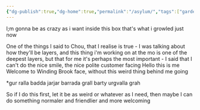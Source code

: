```yaml
---
{"dg-publish":true,"dg-home":true,"permalink":"/asylum/","tags":["gardenEntry"],"dgPassFrontmatter":true,"created":"2023-07-22T12:02:36.310+02:00","updated":"2023-07-24T10:07:40.675+02:00"}
---
```



I;m gonna be as crazy as i want inside this box
that's what i growled just now

One of the things I said to Chou, that I realise is true - I was talking about how they'll be layers, and this thing i'm working on at the mo is one of the deepest layers, but that for me it's perhaps the most important - I said that I can't do the nice smile, the nice polite customer facing Hello this is me Welcome to Winding Brook face, without this weird thing behind me going

*gur ralla badda jarjar barrada grall barty urgvalla grah

So if I do this first, let it be as weird or whatever as I need, then maybe I can do something normaler and friendlier and more welcoming
